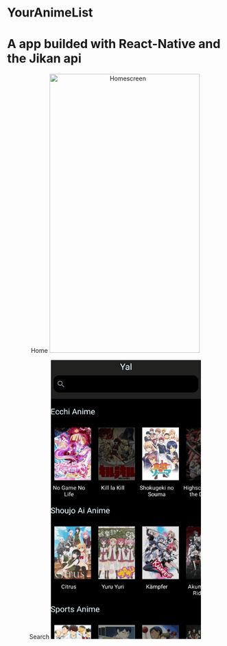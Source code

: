 # YourAnimeList
<h1>A app builded with React-Native and the Jikan api</h1>
<p align="center">Home
  <img src="https://github.com/PedroCororatte/YourAnimeList/blob/main/Homescreen.gif" width="350" height="650" title="Homescreen">
</p>
<p align="center"> Search
  <img src="https://github.com/PedroCororatte/YourAnimeList/blob/main/Search.gif" width="350" height="650" title="Homescreen">
</p>

